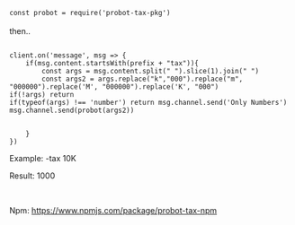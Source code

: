 `const probot = require('probot-tax-pkg')`<br><br>
then..<br>
```

client.on('message', msg => {
    if(msg.content.startsWith(prefix + "tax")){
        const args = msg.content.split(" ").slice(1).join(" ")
        const args2 = args.replace("k","000").replace("m", "000000").replace('M', "000000").replace('K', "000")
if(!args) return 
if(typeof(args) !== 'number') return msg.channel.send('Only Numbers')
msg.channel.send(probot(args2))
        

    }
})

```


Example: -tax 10K<br>

Result: 1000<br>

<br>

Npm: https://www.npmjs.com/package/probot-tax-npm
